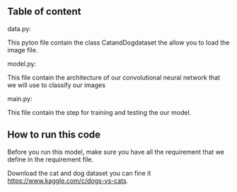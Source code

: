## Table of content 

data.py: 

This pyton file contain the class CatandDogdataset the allow you to load the image file.

model.py: 

This file contain the architecture of our convolutional neural network that we will use to classify our images 

main.py: 

This file contain the step for training and testing the our model.


## How to run this code
 
Before you run this model, make sure you have all the requirement that we define in the requirement file.

Download the cat and dog dataset you can fine it https://www.kaggle.com/c/dogs-vs-cats.  




